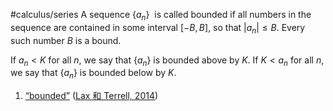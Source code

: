 #calculus/series 
A sequence $\left\{a_n\right\}$  is called bounded if all numbers in the sequence are contained in some interval $[-B, B]$, so that $\left|a_n\right| \leq B$. Every such number $B$ is a bound.

If $a_n<K$ for all $n$, we say that $\left\{a_n\right\}$ is bounded above by $K$. If $K<a_n$ for all $n$, we say that $\left\{a_n\right\}$ is bounded below by $K$.



1. <span class="highlight" data-annotation="%7B%22attachmentURI%22%3A%22http%3A%2F%2Fzotero.org%2Fusers%2F9667514%2Fitems%2FYL3VT4CZ%22%2C%22annotationKey%22%3A%22CH9457EC%22%2C%22color%22%3A%22%23ffd400%22%2C%22pageLabel%22%3A%2225%22%2C%22position%22%3A%7B%22pageIndex%22%3A37%2C%22rects%22%3A%5B%5B237.6%2C581.359%2C272.274%2C591.782%5D%5D%7D%2C%22citationItem%22%3A%7B%22uris%22%3A%5B%22http%3A%2F%2Fzotero.org%2Fusers%2F9667514%2Fitems%2FT6IUTL24%22%5D%2C%22locator%22%3A%2225%22%7D%7D" ztype="zhighlight"><a href="zotero://open-pdf/library/items/YL3VT4CZ?page=38&#x26;annotation=CH9457EC">“bounded”</a></span> <span class="citation" data-citation="%7B%22citationItems%22%3A%5B%7B%22uris%22%3A%5B%22http%3A%2F%2Fzotero.org%2Fusers%2F9667514%2Fitems%2FT6IUTL24%22%5D%7D%5D%2C%22properties%22%3A%7B%7D%7D" ztype="zcitation">(<span class="citation-item"><a href="zotero://select/library/items/T6IUTL24">Lax 和 Terrell, 2014</a></span>)</span>